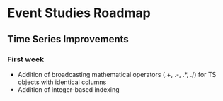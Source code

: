 # Event Studies Roadmap

## Time Series Improvements

### First week

- Addition of broadcasting mathematical operators (.+, .-, .*, ./) for TS objects with identical columns
- Addition of integer-based indexing